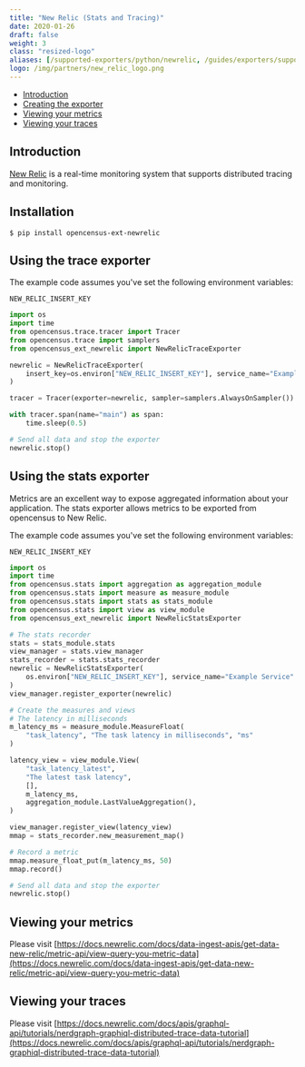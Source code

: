 ```yaml
---
title: "New Relic (Stats and Tracing)"
date: 2020-01-26
draft: false
weight: 3
class: "resized-logo"
aliases: [/supported-exporters/python/newrelic, /guides/exporters/supported-exporters/python/newrelic]
logo: /img/partners/new_relic_logo.png
---
```


- [Introduction](#introduction)
- [Creating the exporter](#creating-the-exporter)
- [Viewing your metrics](#viewing-your-metrics)
- [Viewing your traces](#viewing-your-traces)

## Introduction
[New Relic](https://www.newrelic.com/) is a real-time monitoring system that supports distributed tracing and monitoring.

## Installation

`$ pip install opencensus-ext-newrelic`

## Using the trace exporter
The example code assumes you've set the following environment variables:

`NEW_RELIC_INSERT_KEY`

```python
import os
import time
from opencensus.trace.tracer import Tracer
from opencensus.trace import samplers
from opencensus_ext_newrelic import NewRelicTraceExporter

newrelic = NewRelicTraceExporter(
    insert_key=os.environ["NEW_RELIC_INSERT_KEY"], service_name="Example Service"
)

tracer = Tracer(exporter=newrelic, sampler=samplers.AlwaysOnSampler())

with tracer.span(name="main") as span:
    time.sleep(0.5)

# Send all data and stop the exporter
newrelic.stop()
```

## Using the stats exporter
Metrics are an excellent way to expose aggregated information about your application. The stats exporter allows metrics to be exported from opencensus to New Relic.

The example code assumes you've set the following environment variables:

`NEW_RELIC_INSERT_KEY`

```python
import os
import time
from opencensus.stats import aggregation as aggregation_module
from opencensus.stats import measure as measure_module
from opencensus.stats import stats as stats_module
from opencensus.stats import view as view_module
from opencensus_ext_newrelic import NewRelicStatsExporter

# The stats recorder
stats = stats_module.stats
view_manager = stats.view_manager
stats_recorder = stats.stats_recorder
newrelic = NewRelicStatsExporter(
    os.environ["NEW_RELIC_INSERT_KEY"], service_name="Example Service"
)
view_manager.register_exporter(newrelic)

# Create the measures and views
# The latency in milliseconds
m_latency_ms = measure_module.MeasureFloat(
    "task_latency", "The task latency in milliseconds", "ms"
)

latency_view = view_module.View(
    "task_latency_latest",
    "The latest task latency",
    [],
    m_latency_ms,
    aggregation_module.LastValueAggregation(),
)

view_manager.register_view(latency_view)
mmap = stats_recorder.new_measurement_map()

# Record a metric
mmap.measure_float_put(m_latency_ms, 50)
mmap.record()

# Send all data and stop the exporter
newrelic.stop()
```

## Viewing your metrics
Please visit [https://docs.newrelic.com/docs/data-ingest-apis/get-data-new-relic/metric-api/view-query-you-metric-data](https://docs.newrelic.com/docs/data-ingest-apis/get-data-new-relic/metric-api/view-query-you-metric-data)

## Viewing your traces
Please visit [https://docs.newrelic.com/docs/apis/graphql-api/tutorials/nerdgraph-graphiql-distributed-trace-data-tutorial](https://docs.newrelic.com/docs/apis/graphql-api/tutorials/nerdgraph-graphiql-distributed-trace-data-tutorial)
